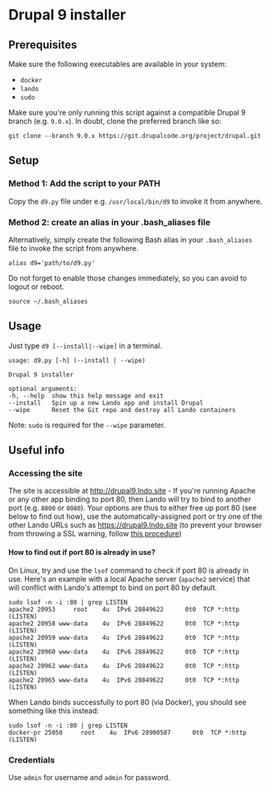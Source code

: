 # Drupal 9 installer

## Prerequisites

Make sure the following executables are available in your system:

* `docker`
* `lando`
* `sudo`

Make sure you're only running this script against a compatible Drupal 9 branch (e.g. `9.0.x`). In doubt, clone the preferred branch like so:

```
git clone --branch 9.0.x https://git.drupalcode.org/project/drupal.git
```

## Setup

### Method 1: Add the script to your PATH

Copy the `d9.py` file under e.g. `/usr/local/bin/d9` to invoke it from anywhere.

### Method 2: create an alias in your .bash_aliases file

Alternatively, simply create the following Bash alias in your `.bash_aliases` file to invoke the script from anywhere.

```
alias d9='path/to/d9.py'
```

Do not forget to enable those changes immediately, so you can avoid to logout or reboot.

```
source ~/.bash_aliases
```

## Usage

Just type `d9 [--install|--wipe]` in a terminal.

```
usage: d9.py [-h] (--install | --wipe)

Drupal 9 installer

optional arguments:
-h, --help  show this help message and exit
--install   Spin up a new Lando app and install Drupal
--wipe      Reset the Git repo and destroy all Lando containers
```

Note: `sudo` is required for the `--wipe` parameter.

## Useful info

### Accessing the site

The site is accessible at http://drupal9.lndo.site - If you're running Apache or any other app binding to port 80, then Lando will try to bind to another port (e.g. `8000` or `8080`). Your options are thus to either free up port 80 (see below to find out how), use the automatically-assigned port or try one of the other Lando URLs such as https://drupal9.lndo.site (to prevent your browser from throwing a SSL warning, follow [this procedure](https://docs.lando.dev/config/security.html#trusting-the-ca))

#### How to find out if port 80 is already in use?

On Linux, try and use the `lsof` command to check if port 80 is already in use. Here's an example with a local Apache server (`apache2` service) that will conflict with Lando's attempt to bind on port 80 by default.

```
sudo lsof -n -i :80 | grep LISTEN
apache2 20953     root    4u  IPv6 28849622      0t0  TCP *:http (LISTEN)
apache2 20958 www-data    4u  IPv6 28849622      0t0  TCP *:http (LISTEN)
apache2 20959 www-data    4u  IPv6 28849622      0t0  TCP *:http (LISTEN)
apache2 20960 www-data    4u  IPv6 28849622      0t0  TCP *:http (LISTEN)
apache2 20962 www-data    4u  IPv6 28849622      0t0  TCP *:http (LISTEN)
apache2 20965 www-data    4u  IPv6 28849622      0t0  TCP *:http (LISTEN)
```

When Lando binds successfully to port 80 (via Docker), you should see something like this instead:

```
sudo lsof -n -i :80 | grep LISTEN
docker-pr 25050     root    4u  IPv6 28900587      0t0  TCP *:http (LISTEN)
```

### Credentials

Use `admin` for username and `admin` for password.
